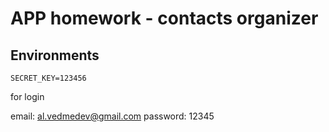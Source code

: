 # APP homework - contacts organizer


## Environments

```env 
SECRET_KEY=123456
```

for login

email: al.vedmedev@gmail.com
password: 12345
